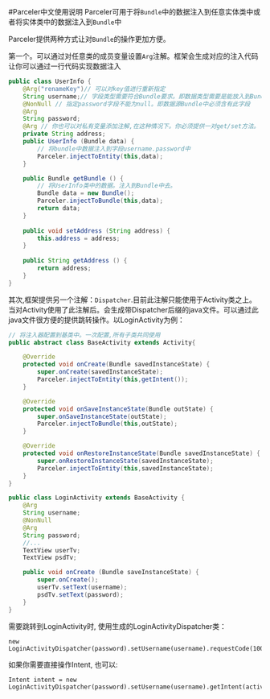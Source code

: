 #Parceler中文使用说明
Parceler可用于将<code>Bundle</code>中的数据注入到任意实体类中或者将实体类中的数据注入到<code>Bundle</code>中<br>

Parceler提供两种方式让对<code>Bundle</code>的操作更加方便。

第一个。可以通过对任意类的成员变量设置<code>Arg</code>注解。框架会生成对应的注入代码让你可以通过一行代码实现数据注入

```Java
public class UserInfo {
    @Arg("renameKey")// 可以对key值进行重新指定
    String username;// 字段类型需要符合Bundle要求。即数据类型需要是能放入到Bundle中类型
    @NonNull // 指定password字段不能为null。即数据源Bundle中必须含有此字段
    @Arg
    String password;
    @Arg // 你也可以对私有变量添加注解,在这种情况下。你必须提供一对get/set方法。
    private String address;
    public UserInfo (Bundle data) {
        // 将bundle中数据注入到字段username.password中
        Parceler.injectToEntity(this,data);
    }

    public Bundle getBundle () {
        // 将UserInfo类中的数据。注入到Bundle中去。
        Bundle data = new Bundle();
        Parceler.injectToBundle(this,data);
        return data;
    }
    
    public void setAddress (String address) {
        this.address = address;
    }
    
    public String getAddress () {
        return address;
    }
}
```

其次,框架提供另一个注解：<code>Dispatcher</code>.目前此注解只能使用于Activity类之上。
当对Activity使用了此注解后。会生成带Dispatcher后缀的java文件。可以通过此java文件很方便的提供跳转操作。以LoginActivity为例：

```Java
// 将注入器配置到基类中。一次配置,所有子类共同使用
public abstract class BaseActivity extends Activity{

    @Override
    protected void onCreate(Bundle savedInstanceState) {
        super.onCreate(savedInstanceState);
        Parceler.injectToEntity(this,getIntent());
    }

    @Override
    protected void onSaveInstanceState(Bundle outState) {
        super.onSaveInstanceState(outState);
        Parceler.injectToBundle(this,outState);
    }

    @Override
    protected void onRestoreInstanceState(Bundle savedInstanceState) {
        super.onRestoreInstanceState(savedInstanceState);
        Parceler.injectToEntity(this,savedInstanceState);
    }
}
```

```Java
public class LoginActivity extends BaseActivity {
    @Arg
    String username;
    @NonNull
    @Arg
    String password;
    //...
    TextView userTv;
    TextView psdTv;

    public void onCreate (Bundle saveInstanceState) {
        super.onCreate();
        userTv.setText(username);
        psdTv.setText(password);
    }
}
```

需要跳转到LoginActivity时, 使用生成的LoginActivityDispatcher类：

```
new LoginActivityDispatcher(password).setUsername(username).requestCode(100).start(activity);
```
如果你需要直接操作Intent, 也可以:
```
Intent intent = new LoginActivityDispatcher(password).setUsername(username).getIntent(activity);
```
